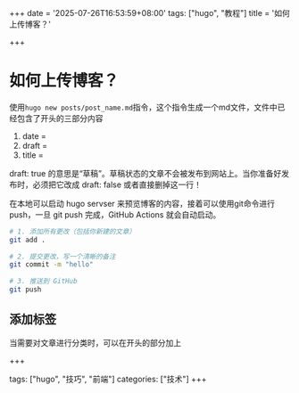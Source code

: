 +++
date = '2025-07-26T16:53:59+08:00'
tags: ["hugo", "教程"]
title = '如何上传博客？'

+++

# 如何上传博客？

使用`hugo new posts/post_name.md`指令，这个指令生成一个md文件，文件中已经包含了开头的三部分内容

1. date = 
2. draft = 
3. title = 

draft: true 的意思是“草稿”。草稿状态的文章不会被发布到网站上。当你准备好发布时，必须把它改成 draft: false 或者直接删掉这一行！

在本地可以启动 hugo servser 来预览博客的内容，接着可以使用git命令进行push，一旦 git push 完成，GitHub Actions 就会自动启动。

```bash
# 1. 添加所有更改（包括你新建的文章）
git add .
 
# 2. 提交更改，写一个清晰的备注
git commit -m "hello"
 
# 3. 推送到 GitHub
git push
```

## 添加标签

当需要对文章进行分类时，可以在开头的部分加上

+++

tags: ["hugo", "技巧", "前端"]
categories: ["技术"] 
+++
